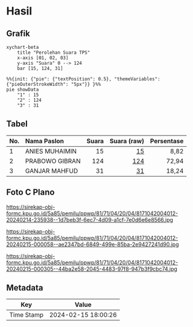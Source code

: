 # Hasil

## Grafik

```mermaid
xychart-beta
    title "Perolehan Suara TPS"
    x-axis [01, 02, 03]
    y-axis "Suara" 0 --> 124
    bar [15, 124, 31]
```

```mermaid
%%{init: {"pie": {"textPosition": 0.5}, "themeVariables": {"pieOuterStrokeWidth": "5px"}} }%%
pie showData
    "1" : 15
    "2" : 124
    "3" : 31
```

## Tabel

| No. | Nama Paslon    | Suara | Suara (raw) | Persentase |
|:--- |:-------------- | -----:| -----------:| ----------:|
| 1   | ANIES MUHAIMIN | 15    | [15][p-1]   | 8,82       |
| 2   | PRABOWO GIBRAN | 124   | [124][p-2]  | 72,94      |
| 3   | GANJAR MAHFUD  | 31    | [31][p-3]   | 18,24      |


[p-1]: https://github.com/gigit-pemilu/pemilu-2024-81-maluku/blob/main/pilpres/hitung-suara/sub/81-maluku/sub/71-kota-ambon/sub/04-teluk-ambon/sub/2004-wayame/sub/012-tps/sub/paslon-1.txt
[p-2]: https://github.com/gigit-pemilu/pemilu-2024-81-maluku/blob/main/pilpres/hitung-suara/sub/81-maluku/sub/71-kota-ambon/sub/04-teluk-ambon/sub/2004-wayame/sub/012-tps/sub/paslon-2.txt
[p-3]: https://github.com/gigit-pemilu/pemilu-2024-81-maluku/blob/main/pilpres/hitung-suara/sub/81-maluku/sub/71-kota-ambon/sub/04-teluk-ambon/sub/2004-wayame/sub/012-tps/sub/paslon-3.txt

## Foto C Plano

https://sirekap-obj-formc.kpu.go.id/5a85/pemilu/ppwp/81/71/04/20/04/8171042004012-20240214-235938--1d7beb3f-6ec7-4d09-a1cf-7e0d6e6e8566.jpg

https://sirekap-obj-formc.kpu.go.id/5a85/pemilu/ppwp/81/71/04/20/04/8171042004012-20240215-000058--ae2347bd-6849-499e-85ba-2e9427241d90.jpg

https://sirekap-obj-formc.kpu.go.id/5a85/pemilu/ppwp/81/71/04/20/04/8171042004012-20240215-000305--44ba2e58-2045-4483-97f8-947b3f9cbc74.jpg


## Metadata

| Key        | Value               |
| ---------- | ------------------- |
| Time Stamp | 2024-02-15 18:00:26 |



